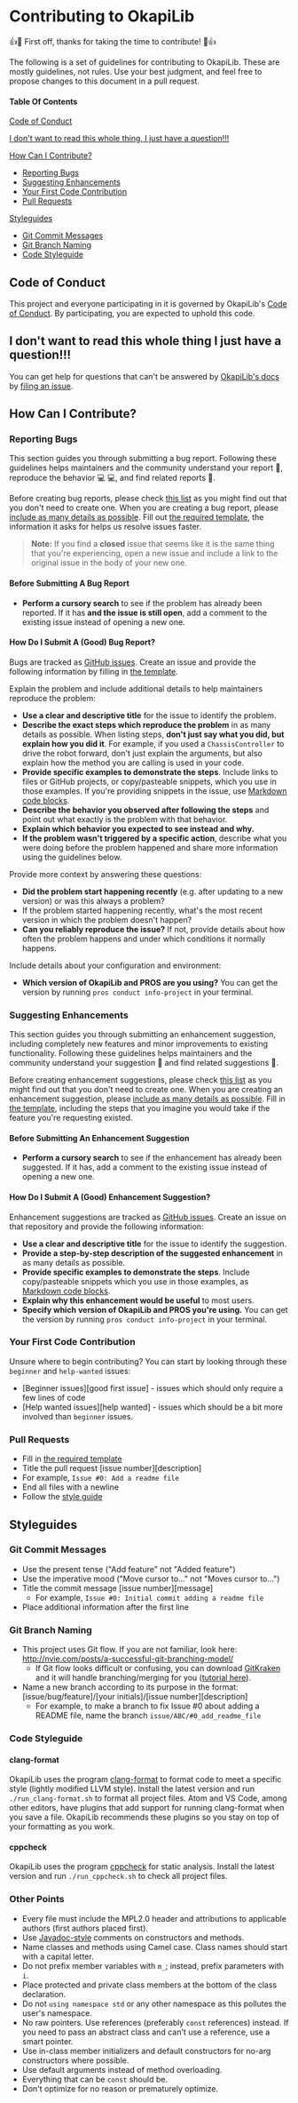 # Contributing to OkapiLib

:+1::tada: First off, thanks for taking the time to contribute! :tada::+1:

The following is a set of guidelines for contributing to OkapiLib. These are mostly guidelines, not rules. Use your best judgment, and feel free to propose changes to this document in a pull request.

#### Table Of Contents

[Code of Conduct](#code-of-conduct)

[I don't want to read this whole thing, I just have a question!!!](#i-dont-want-to-read-this-whole-thing-i-just-have-a-question)

[How Can I Contribute?](#how-can-i-contribute)
  * [Reporting Bugs](#reporting-bugs)
  * [Suggesting Enhancements](#suggesting-enhancements)
  * [Your First Code Contribution](#your-first-code-contribution)
  * [Pull Requests](#pull-requests)

[Styleguides](#styleguides)
  * [Git Commit Messages](#git-commit-messages)
  * [Git Branch Naming](#git-branch-naming)
  * [Code Styleguide](#code-styleguide)

## Code of Conduct

This project and everyone participating in it is governed by OkapiLib's [Code of Conduct](code-of-conduct.md). By participating, you are expected to uphold this code.

## I don't want to read this whole thing I just have a question!!!

You can get help for questions that can't be answered by [OkapiLib's docs](http://pros.purduesigbots.com/v5/okapi/index.html) by [filing an issue](???????????????????).

## How Can I Contribute?

### Reporting Bugs

This section guides you through submitting a bug report. Following these guidelines helps maintainers and the community understand your report :pencil:, reproduce the behavior :computer: :computer:, and find related reports :mag_right:.

Before creating bug reports, please check [this list](#before-submitting-a-bug-report) as you might find out that you don't need to create one. When you are creating a bug report, please [include as many details as possible](#how-do-i-submit-a-good-bug-report). Fill out [the required template](ISSUE_TEMPLATE.md), the information it asks for helps us resolve issues faster.

> **Note:** If you find a **closed** issue that seems like it is the same thing that you're experiencing, open a new issue and include a link to the original issue in the body of your new one.

#### Before Submitting A Bug Report

* **Perform a cursory search** to see if the problem has already been reported. If it has **and the issue is still open**, add a comment to the existing issue instead of opening a new one.

#### How Do I Submit A (Good) Bug Report?

Bugs are tracked as [GitHub issues](https://guides.github.com/features/issues/). Create an issue and provide the following information by filling in [the template](ISSUE_TEMPLATE.md).

Explain the problem and include additional details to help maintainers reproduce the problem:

* **Use a clear and descriptive title** for the issue to identify the problem.
* **Describe the exact steps which reproduce the problem** in as many details as possible. When listing steps, **don't just say what you did, but explain how you did it**. For example, if you used a `ChassisController` to drive the robot forward, don't just explain the arguments, but also explain how the method you are calling is used in your code.
* **Provide specific examples to demonstrate the steps**. Include links to files or GitHub projects, or copy/pasteable snippets, which you use in those examples. If you're providing snippets in the issue, use [Markdown code blocks](https://github.com/adam-p/markdown-here/wiki/Markdown-Cheatsheet#code).
* **Describe the behavior you observed after following the steps** and point out what exactly is the problem with that behavior.
* **Explain which behavior you expected to see instead and why.**
* **If the problem wasn't triggered by a specific action**, describe what you were doing before the problem happened and share more information using the guidelines below.

Provide more context by answering these questions:

* **Did the problem start happening recently** (e.g. after updating to a new version) or was this always a problem?
* If the problem started happening recently, what's the most recent version in which the problem doesn't happen?
* **Can you reliably reproduce the issue?** If not, provide details about how often the problem happens and under which conditions it normally happens.

Include details about your configuration and environment:

* **Which version of OkapiLib and PROS are you using?** You can get the version by running `pros conduct info-project` in your terminal.

### Suggesting Enhancements

This section guides you through submitting an enhancement suggestion, including completely new features and minor improvements to existing functionality. Following these guidelines helps maintainers and the community understand your suggestion :pencil: and find related suggestions :mag_right:.

Before creating enhancement suggestions, please check [this list](#before-submitting-an-enhancement-suggestion) as you might find out that you don't need to create one. When you are creating an enhancement suggestion, please [include as many details as possible](#how-do-i-submit-a-good-enhancement-suggestion). Fill in [the template](ISSUE_TEMPLATE.md), including the steps that you imagine you would take if the feature you're requesting existed.

#### Before Submitting An Enhancement Suggestion

* **Perform a cursory search** to see if the enhancement has already been suggested. If it has, add a comment to the existing issue instead of opening a new one.

#### How Do I Submit A (Good) Enhancement Suggestion?

Enhancement suggestions are tracked as [GitHub issues](https://guides.github.com/features/issues/). Create an issue on that repository and provide the following information:

* **Use a clear and descriptive title** for the issue to identify the suggestion.
* **Provide a step-by-step description of the suggested enhancement** in as many details as possible.
* **Provide specific examples to demonstrate the steps**. Include copy/pasteable snippets which you use in those examples, as [Markdown code blocks](https://github.com/adam-p/markdown-here/wiki/Markdown-Cheatsheet#code).
* **Explain why this enhancement would be useful** to most users.
* **Specify which version of OkapiLib and PROS you're using.** You can get the version by running `pros conduct info-project` in your terminal.

### Your First Code Contribution

Unsure where to begin contributing? You can start by looking through these `beginner` and `help-wanted` issues:

* [Beginner issues][good first issue] - issues which should only require a few lines of code
* [Help wanted issues][help wanted] - issues which should be a bit more involved than `beginner` issues.

### Pull Requests

* Fill in [the required template](PULL_REQUEST_TEMPLATE.md)
* Title the pull request [issue number][description]
 * For example, `Issue #0: Add a readme file`
* End all files with a newline
* Follow the [style guide](#code-styleguide)

## Styleguides

### Git Commit Messages

* Use the present tense ("Add feature" not "Added feature")
* Use the imperative mood ("Move cursor to..." not "Moves cursor to...")
* Title the commit message [issue number][message]
  * For example, `Issue #0: Initial commit adding a readme file`
* Place additional information after the first line

### Git Branch Naming

* This project uses Git flow. If you are not familiar, look here: http://nvie.com/posts/a-successful-git-branching-model/
  * If Git flow looks difficult or confusing, you can download [GitKraken](https://www.gitkraken.com/) and it will handle branching/merging for you ([tutorial here](https://support.gitkraken.com/git-workflows-and-extensions/git-flow)).
* Name a new branch according to its purpose in the format: [issue/bug/feature]/[your initials]/[issue number][description]
  * For example, to make a branch to fix Issue #0 about adding a README file, name the branch `issue/ABC/#0_add_readme_file`

### Code Styleguide

#### clang-format

OkapiLib uses the program [clang-format](https://clang.llvm.org/docs/ClangFormat.html) to format code to meet a specific style (lightly modified LLVM style). Install the latest version and run `./run_clang-format.sh` to format all project files. Atom and VS Code, among other editors, have plugins that add support for running clang-format when you save a file. OkapiLib recommends these plugins so you stay on top of your formatting as you work.

#### cppcheck

OkapiLib uses the program [cppcheck](http://cppcheck.sourceforge.net/) for static analysis. Install the latest version and run `./run_cppcheck.sh` to check all project files.

### Other Points

* Every file must include the MPL2.0 header and attributions to applicable authors (first authors placed first).
* Use [Javadoc-style](https://www.tutorialspoint.com/java/java_documentation.htm) comments on constructors and methods.
* Name classes and methods using Camel case. Class names should start with a capital letter.
* Do not prefix member variables with `m_`; instead, prefix parameters with `i`.
* Place protected and private class members at the bottom of the class declaration.
* Do not `using namespace std` or any other namespace as this pollutes the user's namespace.
* No raw pointers. Use references (preferably `const` references) instead. If you need to pass an abstract class and can't use a reference, use a smart pointer.
* Use in-class member initializers and default constructors for no-arg constructors where possible.
* Use default arguments instead of method overloading.
* Everything that can be `const` should be.
* Don't optimize for no reason or prematurely optimize.
